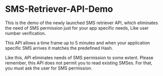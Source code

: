 # SMS-Retriever-API-Demo
This is the demo of the newly launched SMS retriever API, which eliminates the need of SMS permission just for your app specific needs, Like user number verification.

This API allows a time frame up to 5 minutes and when your application specific SMS arrives it matches the predefined Hash. 

Like this, API eliminates needs of SMS permission to some extent. Please remember, this API does not permit you to read existing SMSes. For that, you must ask the user for SMS permission.
